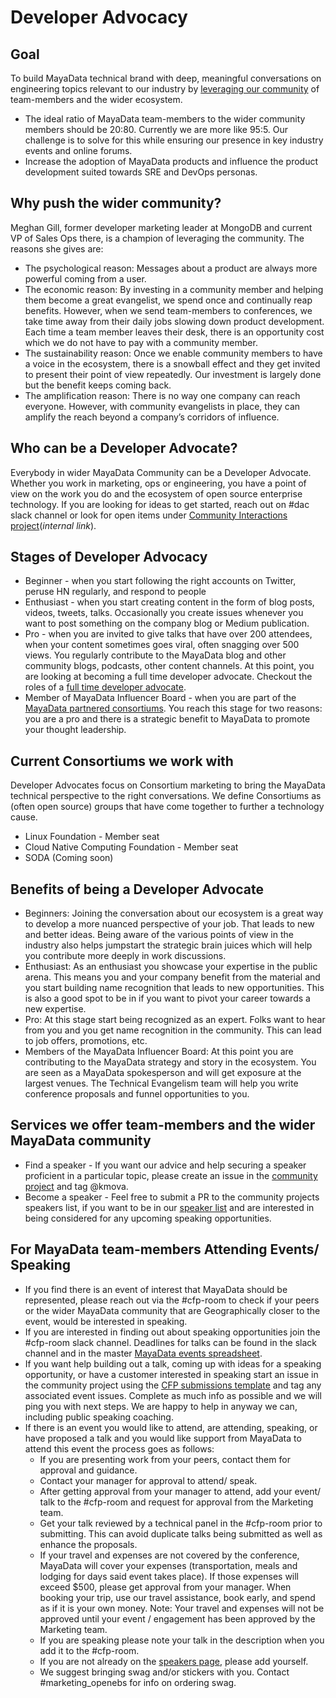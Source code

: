 # Developer Advocacy

## Goal

To build MayaData technical brand with deep, meaningful conversations on engineering topics relevant to our industry by [leveraging our community](http://web.archive.org/web/20120625174339/http://meghangill.com:80/2012/06/11/why-invest-in-communit-leaders/) of team-members and the wider ecosystem.

- The ideal ratio of MayaData team-members to the wider community members should be 20:80. Currently we are more like 95:5. Our challenge is to solve for this while ensuring our presence in key industry events and online forums.
- Increase the adoption of MayaData products and influence the product development suited towards SRE and DevOps personas. 

## Why push the wider community?
Meghan Gill, former developer marketing leader at MongoDB and current VP of Sales Ops there, is a champion of leveraging the community. The reasons she gives are:

- The psychological reason: Messages about a product are always more powerful coming from a user.
- The economic reason: By investing in a community member and helping them become a great evangelist, we spend once and continually reap benefits. However, when we send team-members to conferences, we take time away from their daily jobs slowing down product development. Each time a team member leaves their desk, there is an opportunity cost which we do not have to pay with a community member.
- The sustainability reason: Once we enable community members to have a voice in the ecosystem, there is a snowball effect and they get invited to present their point of view repeatedly. Our investment is largely done but the benefit keeps coming back.
- The amplification reason: There is no way one company can reach everyone. However, with community evangelists in place, they can amplify the reach beyond a company’s corridors of influence.

## Who can be a Developer Advocate?

Everybody in wider MayaData Community can be a Developer Advocate. Whether you work in marketing, ops or engineering, you have a point of view on the work you do and the ecosystem of open source enterprise technology. If you are looking for ideas to get started, reach out on #dac slack channel or look for open items under [Community Interactions project](https://github.com/orgs/mayadata-io/projects/2)(_internal link_).

## Stages of Developer Advocacy
- Beginner - when you start following the right accounts on Twitter, peruse HN regularly, and respond to people
- Enthusiast - when you start creating content in the form of blog posts, videos, tweets, talks. Occasionally you create issues whenever you want to post something on the company blog or Medium publication.
- Pro - when you are invited to give talks that have over 200 attendees, when your content sometimes goes viral, often snagging over 500 views. You regularly contribute to the MayaData blog and other community blogs, podcasts, other content channels. At this point, you are looking at becoming a full time developer advocate. Checkout the roles of a [full time developer advocate](https://github.com/mayadata-io/culture/blob/master/job-roles/developer-advocate.md). 
- Member of MayaData Influencer Board - when you are part of the [MayaData partnered consortiums](#Current-Consortiums-we-work-with). You reach this stage for two reasons: you are a pro and there is a strategic benefit to MayaData to promote your thought leadership.

## Current Consortiums we work with
Developer Advocates focus on Consortium marketing to bring the MayaData technical perspective to the right conversations. We define Consortiums as (often open source) groups that have come together to further a technology cause.
- Linux Foundation - Member seat
- Cloud Native Computing Foundation - Member seat
- SODA (Coming soon) 

## Benefits of being a Developer Advocate
- Beginners: Joining the conversation about our ecosystem is a great way to develop a more nuanced perspective of your job. That leads to new and better ideas. Being aware of the various points of view in the industry also helps jumpstart the strategic brain juices which will help you contribute more deeply in work discussions.
- Enthusiast: As an enthusiast you showcase your expertise in the public arena. This means you and your company benefit from the material and you start building name recognition that leads to new opportunities. This is also a good spot to be in if you want to pivot your career towards a new expertise.
- Pro: At this stage start being recognized as an expert. Folks want to hear from you and you get name recognition in the community. This can lead to job offers, promotions, etc.
- Members of the MayaData Influencer Board: At this point you are contributing to the MayaData strategy and story in the ecosystem. You are seen as a MayaData spokesperson and will get exposure at the largest venues. The Technical Evangelism team will help you write conference proposals and funnel opportunities to you.

## Services we offer team-members and the wider MayaData community
- Find a speaker - If you want our advice and help securing a speaker proficient in a particular topic, please create an issue in the [community project](https://github.com/mayadata-io/community) and tag @kmova.
- Become a speaker - Feel free to submit a PR to the community projects speakers list, if you want to be in our [speaker list](https://github.com/mayadata-io/community/tree/master/speakers) and are interested in being considered for any upcoming speaking opportunities.

## For MayaData team-members Attending Events/ Speaking
- If you find there is an event of interest that MayaData should be represented, please reach out via the #cfp-room to check if your peers or the wider MayaData community that are Geographically closer to the event, would be interested in speaking.
- If you are interested in finding out about speaking opportunities join the #cfp-room slack channel. Deadlines for talks can be found in the slack channel and in the master [MayaData events spreadsheet](https://docs.google.com/spreadsheets/d/18oNIt4pnIx90GrVu9KC52-hSSR2KL4LpTP02RSvpGls/edit#gid=0).
- If you want help building out a talk, coming up with ideas for a speaking opportunity, or have a customer interested in speaking start an issue in the community project using the [CFP submissions template](https://github.com/mayadata-io/community/issues/new/choose) and tag any associated event issues. Complete as much info as possible and we will ping you with next steps. We are happy to help in anyway we can, including public speaking coaching.
- If there is an event you would like to attend, are attending, speaking, or have proposed a talk and you would like support from MayaData to attend this event the process goes as follows:
  - If you are presenting work from your peers, contact them for approval and guidance. 
  - Contact your manager for approval to attend/ speak.
  - After getting approval from your manager to attend, add your event/ talk to the #cfp-room and request for approval from the Marketing team.
  - Get your talk reviewed by a technical panel in the #cfp-room prior to submitting. This can avoid duplicate talks being submitted as well as enhance the proposals. 
  - If your travel and expenses are not covered by the conference, MayaData will cover your expenses (transportation, meals and lodging for days said event takes place). If those expenses will exceed $500, please get approval from your manager. When booking your trip, use our travel assistance, book early, and spend as if it is your own money. Note: Your travel and expenses will not be approved until your event / engagement has been approved by the Marketing team.
  - If you are speaking please note your talk in the description when you add it to the #cfp-room.
  - If you are not already on the [speakers page](https://github.com/mayadata-io/community/tree/master/speakers), please add yourself.
  - We suggest bringing swag and/or stickers with you. Contact #marketing_openebs for info on ordering swag.


